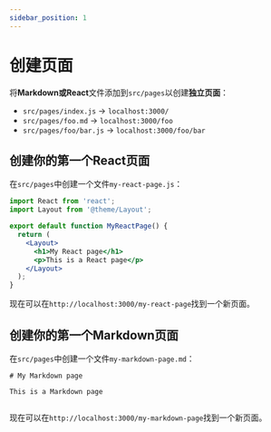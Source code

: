 ```yaml
---
sidebar_position: 1
---
```


# 创建页面

将**Markdown或React**文件添加到`src/pages`以创建**独立页面**：

- `src/pages/index.js` -> `localhost:3000/`
- `src/pages/foo.md` -> `localhost:3000/foo`
- `src/pages/foo/bar.js` -> `localhost:3000/foo/bar`

## 创建你的第一个React页面

在`src/pages`中创建一个文件`my-react-page.js`：

```jsx title="src/pages/my-react-page.js"
import React from 'react';
import Layout from '@theme/Layout';

export default function MyReactPage() {
  return (
    <Layout>
      <h1>My React page</h1>
      <p>This is a React page</p>
    </Layout>
  );
}

```

现在可以在`http://localhost:3000/my-react-page`找到一个新页面。

## 创建你的第一个Markdown页面

在`src/pages`中创建一个文件`my-markdown-page.md`：

```mdx title="src/pages/my-markdown-page.md"
# My Markdown page

This is a Markdown page


```

现在可以在`http://localhost:3000/my-markdown-page`找到一个新页面。